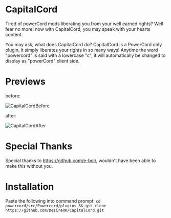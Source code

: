 # CapitalCord
Tired of powerCord mods liberating you from your well earned rights? Well fear no more! now with CapitalCord, you may speak with your hearts content.

You may ask, what does CapitalCord do? CapitalCord is a PowerCord only plugin, it simply liberates your rights in so many ways! 
Anytime the word "powercord" is said with a lowercase "c", it will automatically be changed to display as "powerCord" client side.

# Previews
before:

![CapitalCordBefore](https://user-images.githubusercontent.com/72703954/129499291-92d96e8f-07e3-43f9-9304-64d81be7ec47.png)

after:

![CapitalCordAfter](https://user-images.githubusercontent.com/72703954/129499313-c34c7d47-05b8-477a-888b-f118b0250623.png)

# Special Thanks
Special thanks to https://github.com/e-boi/, wouldn't have been able to make this without you.

# Installation 

Paste the following into command prompt: 
`cd powercord/src/Powercord/plugins && git clone https://github.com/DesireRK/CapitalCord.git`
